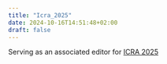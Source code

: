 ```yaml
---
title: "Icra_2025"
date: 2024-10-16T14:51:48+02:00
draft: false
---
```


Serving as an associated editor for <a href="https://2025.ieee-icra.org">ICRA 2025</a>
